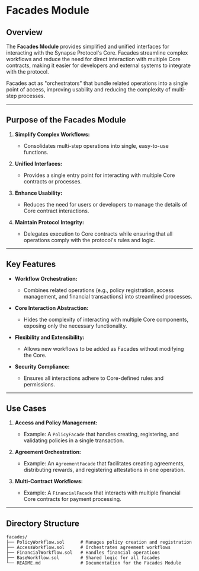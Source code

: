 # Facades Module

## Overview

The **Facades Module** provides simplified and unified interfaces for interacting with the Synapse Protocol's Core. Facades streamline complex workflows and reduce the need for direct interaction with multiple Core contracts, making it easier for developers and external systems to integrate with the protocol.

Facades act as "orchestrators" that bundle related operations into a single point of access, improving usability and reducing the complexity of multi-step processes.

---

## Purpose of the Facades Module

1. **Simplify Complex Workflows:**
   - Consolidates multi-step operations into single, easy-to-use functions.

2. **Unified Interfaces:**
   - Provides a single entry point for interacting with multiple Core contracts or processes.

3. **Enhance Usability:**
   - Reduces the need for users or developers to manage the details of Core contract interactions.

4. **Maintain Protocol Integrity:**
   - Delegates execution to Core contracts while ensuring that all operations comply with the protocol's rules and logic.

---

## Key Features

- **Workflow Orchestration:**
   - Combines related operations (e.g., policy registration, access management, and financial transactions) into streamlined processes.

- **Core Interaction Abstraction:**
   - Hides the complexity of interacting with multiple Core components, exposing only the necessary functionality.

- **Flexibility and Extensibility:**
   - Allows new workflows to be added as Facades without modifying the Core.

- **Security Compliance:**
   - Ensures all interactions adhere to Core-defined rules and permissions.

---

## Use Cases

1. **Access and Policy Management:**
   - Example: A `PolicyFacade` that handles creating, registering, and validating policies in a single transaction.

2. **Agreement Orchestration:**
   - Example: An `AgreementFacade` that facilitates creating agreements, distributing rewards, and registering attestations in one operation.

3. **Multi-Contract Workflows:**
   - Example: A `FinancialFacade` that interacts with multiple financial Core contracts for payment processing.

---

## Directory Structure

```plaintext
facades/
├── PolicyWorkflow.sol      # Manages policy creation and registration
├── AccessWorkflow.sol      # Orchestrates agreement workflows
├── FinancialWorkflow.sol   # Handles financial operations
├── BaseWorkflow.sol        # Shared logic for all facades
└── README.md               # Documentation for the Facades Module
